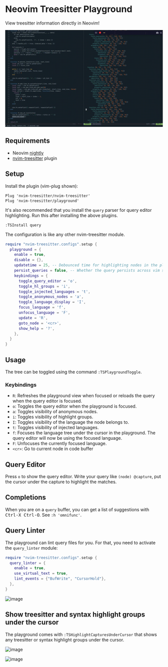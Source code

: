 # Neovim Treesitter Playground

View treesitter information directly in Neovim!

![nvim-treesitter-playground](demo.gif)

## Requirements
  - Neovim [nightly](https://github.com/neovim/neovim#install-from-source)
  - [nvim-treesitter](https://github.com/nvim-treesitter/nvim-treesitter) plugin

## Setup

Install the plugin (vim-plug shown):

```vim
Plug 'nvim-treesitter/nvim-treesitter'
Plug 'nvim-treesitter/playground'
```

It's also recommended that you install the `query` parser for query editor highlighting. Run this after installing the above plugins.

```vim
:TSInstall query
```

The configuration is like any other nvim-treesitter module.

```lua
require "nvim-treesitter.configs".setup {
  playground = {
    enable = true,
    disable = {},
    updatetime = 25, -- Debounced time for highlighting nodes in the playground from source code
    persist_queries = false, -- Whether the query persists across vim sessions
    keybindings = {
      toggle_query_editor = 'o',
      toggle_hl_groups = 'i',
      toggle_injected_languages = 't',
      toggle_anonymous_nodes = 'a',
      toggle_language_display = 'I',
      focus_language = 'f',
      unfocus_language = 'F',
      update = 'R',
      goto_node = '<cr>',
      show_help = '?',
    },
  }
}
```

## Usage

The tree can be toggled using the command `:TSPlaygroundToggle`.

### Keybindings

- `R`: Refreshes the playground view when focused or reloads the query when the query editor is focused.
- `o`: Toggles the query editor when the playground is focused.
- `a`: Toggles visibility of anonymous nodes.
- `i`: Toggles visibility of highlight groups.
- `I`: Toggles visibility of the language the node belongs to.
- `t`: Toggles visibility of injected languages.
- `f`: Focuses the language tree under the cursor in the playground. The query editor will now be using the focused language.
- `F`: Unfocuses the currently focused language.
- `<cr>`: Go to current node in code buffer

## Query Editor

Press `o` to show the query editor.
Write your query like `(node) @capture`,
put the cursor under the capture to highlight the matches.

## Completions

When you are on a `query` buffer, you can get a list of suggestions with
<kbd>Ctrl-X Ctrl-O</kbd>. See `:h 'omnifunc'`.

## Query Linter

The playground can lint query files for you. For that, you need to activate the `query_linter` module:

```lua
require "nvim-treesitter.configs".setup {
  query_linter = {
    enable = true,
    use_virtual_text = true,
    lint_events = {"BufWrite", "CursorHold"},
  },
}
```

![image](https://user-images.githubusercontent.com/7189118/101246661-06089a00-3715-11eb-9c57-6d6439defbf8.png)

## Show treesitter and syntax highlight groups under the cursor 

The playground comes with `:TSHighlightCapturesUnderCursor` that shows any treesitter or syntax highlight groups under the cursor.

![image](https://user-images.githubusercontent.com/292349/119982982-6665ef00-bf74-11eb-93d5-9b214928c3a9.png)

![image](https://user-images.githubusercontent.com/292349/119983093-8c8b8f00-bf74-11eb-9fa2-3670a8253fbd.png)
